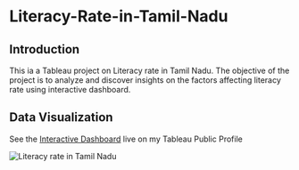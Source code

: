 # Literacy-Rate-in-Tamil-Nadu

## Introduction

This ia a Tableau project on Literacy rate in Tamil Nadu. The objective of the project is to analyze and discover insights on the factors affecting literacy rate using interactive dashboard.

## Data Visualization 

See the [Interactive Dashboard](https://public.tableau.com/app/profile/tableau7010) live on my Tableau Public Profile


![Literacy rate in Tamil Nadu](https://github.com/ishita9988/Literacy-Rate-in-Tamil-Nadu/assets/129153274/1289a633-3a67-4ae1-925b-1b1d5df20693)
